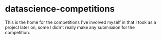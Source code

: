 # datascience-competitions
This is the home for the competitions I've involved myself in that I took as a project later on, some I didn't really make any submission for the competition.
